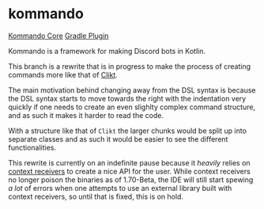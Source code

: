 # kommando

[Kommando Core](https://img.shields.io/maven-central/v/net.ormr.kommando/kommando-core?label=CORE&style=for-the-badge) [Gradle Plugin](https://img.shields.io/gradle-plugin-portal/v/net.ormr.kommando.plugin?label=gradle%20plugin&style=for-the-badge)

Kommando is a framework for making Discord bots in Kotlin.

This branch is a rewrite that is in progress to make the process of creating commands more like that of [Clikt](https://ajalt.github.io/clikt/).

The main motivation behind changing away from the DSL syntax is because the DSL syntax starts to move towards the right with the indentation very quickly if one needs to create an even slighlty complex command structure, and as such it makes it harder to read the code.

With a structure like that of `Clikt` the larger chunks would be split up into separate classes and as such it would be
easier to see the different functionalities.

This rewrite is currently on an indefinite pause because it *heavily* relies on [context receivers](https://github.com/Kotlin/KEEP/blob/master/proposals/context-receivers.md) to create a nice API for the user. While context receivers no longer poison the binaries as of 1.70-Beta, the IDE will still start spewing *a lot* of errors when one attempts to use an external library built with context receivers, so until that is fixed, this is on hold. 